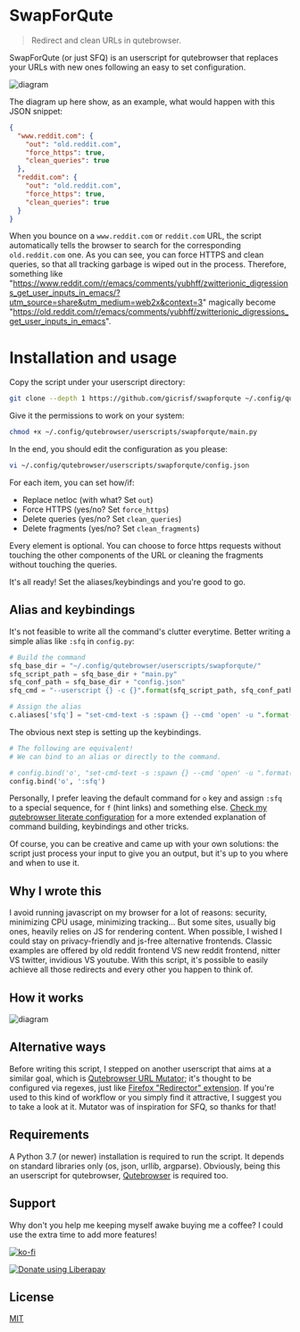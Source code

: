 # SwapForQute

> Redirect and clean URLs in qutebrowser.

SwapForQute (or just SFQ) is an userscript for qutebrowser that replaces your URLs with new ones following an easy to set configuration.

![diagram](what_it_does.png)

The diagram up here show, as an example, what would happen with this JSON snippet:

```json
{
  "www.reddit.com": {
    "out": "old.reddit.com",
    "force_https": true,
    "clean_queries": true
  },
  "reddit.com": {
    "out": "old.reddit.com",
    "force_https": true,
    "clean_queries": true
  }
}
```

When you bounce on a `www.reddit.com` or `reddit.com` URL, the script automatically tells the browser to search for the corresponding `old.reddit.com` one. As you can see, you can force HTTPS and clean queries, so that all tracking garbage is wiped out in the process.
Therefore, something like "https://www.reddit.com/r/emacs/comments/yubhff/zwitterionic_digressions_get_user_inputs_in_emacs/?utm_source=share&utm_medium=web2x&context=3" magically become "https://old.reddit.com/r/emacs/comments/yubhff/zwitterionic_digressions_get_user_inputs_in_emacs".

# Installation and usage
Copy the script under your userscript directory:

``` sh
git clone --depth 1 https://github.com/gicrisf/swapforqute ~/.config/qutebrowser/userscripts
```

Give it the permissions to work on your system:

``` sh
chmod +x ~/.config/qutebrowser/userscripts/swapforqute/main.py
```

In the end, you should edit the configuration as you please:

``` sh
vi ~/.config/qutebrowser/userscripts/swapforqute/config.json
```

For each item, you can set how/if:
- Replace netloc (with what? Set `out`)
- Force HTTPS (yes/no? Set `force_https`)
- Delete queries (yes/no? Set `clean_queries`)
- Delete fragments (yes/no? Set `clean_fragments`)

Every element is optional. You can choose to force https requests without touching the other components of the URL or cleaning the fragments without touching the queries.

It's all ready! Set the aliases/keybindings and you're good to go.

## Alias and keybindings
It's not feasible to write all the command's clutter everytime.
Better writing a simple alias like `:sfq` in `config.py`:

``` python
# Build the command
sfq_base_dir = "~/.config/qutebrowser/userscripts/swapforqute/"
sfq_script_path = sfq_base_dir + "main.py"
sfq_conf_path = sfq_base_dir + "config.json"
sfq_cmd = "--userscript {} -c {}".format(sfq_script_path, sfq_conf_path)

# Assign the alias
c.aliases['sfq'] = "set-cmd-text -s :spawn {} --cmd 'open' -u ".format(sfq_cmd)
```

The obvious next step is setting up the keybindings.

``` python
# The following are equivalent!
# We can bind to an alias or directly to the command.

# config.bind('o', "set-cmd-text -s :spawn {} --cmd 'open' -u ".format(sfq_cmd))
config.bind('o', ':sfq')
```

Personally, I prefer leaving the default command for `o` key and assign `:sfq` to a special sequence, for `f` (hint links) and something else. [Check my qutebrowser literate configuration](https://github.com/gicrisf/qute-config) for a more extended explanation of command building, keybindings and other tricks. 

Of course, you can be creative and came up with your own solutions: the script just process your input to give you an output, but it's up to you where and when to use it.

## Why I wrote this
I avoid running javascript on my browser for a lot of reasons: security, minimizing CPU usage, minimizing tracking... But some sites, usually big ones, heavily relies on JS for rendering content. When possible, I wished I could stay on privacy-friendly and js-free alternative frontends. Classic examples are offered by old reddit frontend VS new reddit frontend, nitter VS twitter, invidious VS youtube. With this script, it's possible to easily achieve all those redirects and every other you happen to think of.

## How it works

![diagram](how_it_works.png)

## Alternative ways
Before writing this script, I stepped on another userscript that aims at a similar goal, which is [Qutebrowser URL Mutator](https://codeberg.org/mister_monster/qutebrowser-url-mutator); it's thought to be configured via regexes, just like [Firefox "Redirector" extension](https://github.com/einaregilsson/Redirector). If you're used to this kind of workflow or you simply find it attractive, I suggest you to take a look at it.
Mutator was of inspiration for SFQ, so thanks for that!

## Requirements
A Python 3.7 (or newer) installation is required to run the script. It depends on standard libraries only (os, json, urllib, argparse). Obviously, being this an userscript for qutebrowser, [Qutebrowser](https://github.com/qutebrowser/qutebrowser) is required too.

## Support
Why don't you help me keeping myself awake buying me a coffee?
I could use the extra time to add more features!

[![ko-fi](https://ko-fi.com/img/githubbutton_sm.svg)](https://ko-fi.com/V7V425BFU)

<a href="https://liberapay.com/gicrisf/donate"><img alt="Donate using Liberapay" src="https://liberapay.com/assets/widgets/donate.svg"></a>

## License
[MIT](https://github.com/gicrisf/swapforqute/blob/main/LICENSE)
